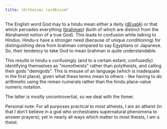 ```yaml
---
title: (A)theism/ (a)dEvism?
---
```



The English word God may to a hindu mean either a deity ([dEvatA](http://en.wikipedia.org/wiki/Deva_%28Hinduism%29)) or that which pervades everything ([brahman](http://en.wikipedia.org/wiki/Brahman)) (both of which are distinct from the Abrahamist notion of a true God). This leads to confusion while talking to Hindus. Hindu-s have a stronger need (because of unique conditioning) for distinguishing deva from brahman compared to say Egyptians or Japanese. So, their tendency to take God to mean brahman is quite understandable.

This results in hindu-s confusingly (and to a certain extant, confusedly) identifying themselves as "monotheists" rather than polytheists, and calling their gods "demigods". This is misuse of an language (which is inadequate in the first place), given what these terms mean to others - like having to do arithmetic using the roman numerals rather than the hindu place-value numeric notation.

The latter is mostly uncontrovertial, so we deal with the fomer.  

Personal note: For all purposes practical to most atheists, I am an atheist (in that I don't believe in a god who orchestrates supernatural phenomena to answer prayers); yet in nearly all ways which matter to most theists, I am a theist.